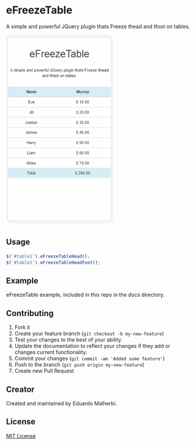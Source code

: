 eFreezeTable
=========

A simple and powerful JQuery plugin thats Freeze thead and tfoot on tables.

![eFreezeTable](eFreezeTable.gif)

## Usage

```js
$('#table1').eFreezeTableHead();
$('#table2').eFreezeTableHeadFoot();
```

## Example

eFreezeTable example, included in this repo in the docs directory.

## Contributing

1. Fork it
2. Create your feature branch (`git checkout -b my-new-feature`)
3. Test your changes to the best of your ability.
4. Update the documentation to reflect your changes if they add or changes current functionality.
5. Commit your changes (`git commit -am 'Added some feature'`)
6. Push to the branch (`git push origin my-new-feature`)
7. Create new Pull Request

## Creator

Created and maintained by Eduardo Malherbi.

## License

[MIT License](http://en.wikipedia.org/wiki/MIT_License)
